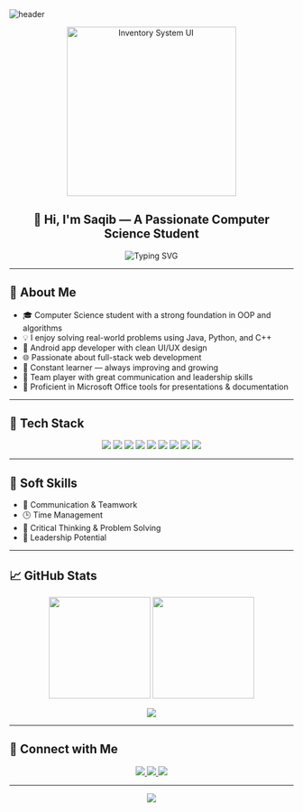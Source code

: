 <!-- Banner -->
<img src="https://capsule-render.vercel.app/api?type=waving&color=0:4CAF50,100:2196F3&height=200&section=header&text=Welcome%20to%20My%20GitHub!&fontSize=40&fontColor=ffffff" alt="header"/>

<!-- Profile Pic (Optional) -->
<p align="center">
  <img src="https://github.com/user-attachments/assets/ab10ee75-a7da-4b0b-9cc0-122426765257" alt="Inventory System UI" width="300"/>
</p>


<h2 align="center">👋 Hi, I'm Saqib — A Passionate Computer Science Student</h2>

<p align="center">
  <img src="https://readme-typing-svg.demolab.com?font=Fira+Code&size=22&pause=1000&color=4CAF50&center=true&width=500&lines=Android+Developer;Web+Developer;Tech+Lover+%F0%9F%9A%80;Always+learning+new+things!" alt="Typing SVG"/>
</p>

---

## 🧠 About Me

- 🎓 Computer Science student with a strong foundation in OOP and algorithms  
- 💡 I enjoy solving real-world problems using Java, Python, and C++  
- 📱 Android app developer with clean UI/UX design  
- 🌐 Passionate about full-stack web development  
- 🧠 Constant learner — always improving and growing  
- 💬 Team player with great communication and leadership skills  
- 🧰 Proficient in Microsoft Office tools for presentations & documentation

---

## 🚀 Tech Stack

<p align="center">
  <img src="https://img.shields.io/badge/C++-00599C?style=for-the-badge&logo=c%2B%2B&logoColor=white"/>
  <img src="https://img.shields.io/badge/Java-ED8B00?style=for-the-badge&logo=java&logoColor=white"/>
  <img src="https://img.shields.io/badge/XML-000000?style=for-the-badge&logo=xml&logoColor=white"/>
  <img src="https://img.shields.io/badge/Android-3DDC84?style=for-the-badge&logo=android&logoColor=white"/>
  <img src="https://img.shields.io/badge/Python-3776AB?style=for-the-badge&logo=python&logoColor=white"/>
  <img src="https://img.shields.io/badge/HTML5-E34F26?style=for-the-badge&logo=html5&logoColor=white"/>
  <img src="https://img.shields.io/badge/CSS3-1572B6?style=for-the-badge&logo=css3&logoColor=white"/>
  <img src="https://img.shields.io/badge/PHP-777BB4?style=for-the-badge&logo=php&logoColor=white"/>
  <img src="https://img.shields.io/badge/Microsoft%20Office-D83B01?style=for-the-badge&logo=microsoft-office&logoColor=white"/>
</p>

---

## 💼 Soft Skills

- 🤝 Communication & Teamwork  
- 🕒 Time Management  
- 💭 Critical Thinking & Problem Solving  
- 👑 Leadership Potential  

---

## 📈 GitHub Stats

<p align="center">
  <img src="https://github-readme-stats.vercel.app/api?username=saqib54&show_icons=true&theme=tokyonight&hide_border=false" height="180"/>
  <img src="https://github-readme-streak-stats.herokuapp.com?user=saqib54&theme=tokyonight&hide_border=false" height="180"/>
</p>

<p align="center">
  <img src="https://github-readme-stats.vercel.app/api/top-langs/?username=saqib54&layout=compact&theme=tokyonight&hide_border=false"/>
</p>

---

## 🔗 Connect with Me

<p align="center">
  <a href="https://linkedin.com/in/YOUR_LINKEDIN" target="_blank">
    <img src="https://img.shields.io/badge/LinkedIn-0077B5?style=for-the-badge&logo=linkedin&logoColor=white"/>
  </a>
  <a href="mailto:your.email@example.com" target="_blank">
    <img src="https://img.shields.io/badge/Gmail-D14836?style=for-the-badge&logo=gmail&logoColor=white"/>
  </a>
  <a href="https://github.com/saqib54" target="_blank">
    <img src="https://img.shields.io/badge/GitHub-171515?style=for-the-badge&logo=github&logoColor=white"/>
  </a>
</p>

---

<!-- Footer -->
<p align="center">
  <img src="https://capsule-render.vercel.app/api?type=waving&color=0:2196F3,100:4CAF50&height=120&section=footer"/>
</p>
